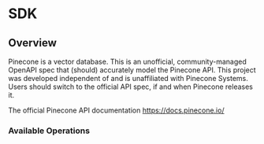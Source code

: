 # SDK

## Overview

Pinecone is a vector database. This is an unofficial, community-managed OpenAPI spec that (should) accurately model the Pinecone API. This project was developed independent of and is unaffiliated with Pinecone Systems. Users should switch to the official API spec, if and when Pinecone releases it.

The official Pinecone API documentation
<https://docs.pinecone.io/>
### Available Operations

